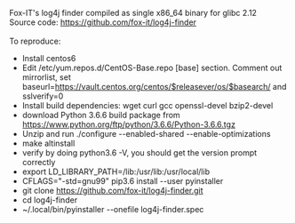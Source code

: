 Fox-IT's log4j finder compiled as single x86_64 binary for glibc 2.12<br>
Source code: https://github.com/fox-it/log4j-finder <br>
<br>
To reproduce:<br>
- Install centos6<br>
- Edit /etc/yum.repos.d/CentOS-Base.repo \[base\] section. Comment out mirrorlist, set baseurl=https://vault.centos.org/centos/$releasever/os/$basearch/ and sslverify=0 <br>
- Install build dependencies: wget curl gcc openssl-devel bzip2-devel<br>
- download Python 3.6.6 build package from https://www.python.org/ftp/python/3.6.6/Python-3.6.6.tgz<br>
- Unzip and run ./configure --enabled-shared --enable-optimizations<br>
- make altinstall<br>
- verify by doing python3.6 -V, you should get the version prompt correctly<br>
- export LD_LIBRARY_PATH=/lib:/usr/lib:/usr/local/lib<br>
- CFLAGS="-std=gnu99" pip3.6 install --user pyinstaller<br>
- git clone https://github.com/fox-it/log4j-finder.git<br>
- cd log4j-finder<br>
- ~/.local/bin/pyinstaller --onefile log4j-finder.spec<br>
